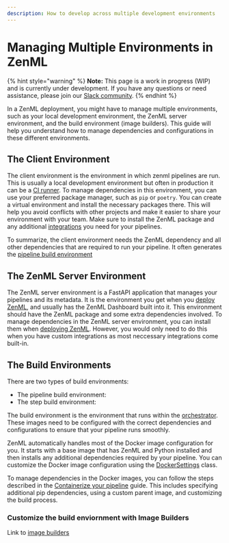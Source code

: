 ```yaml
---
description: How to develop across multiple development environments
---
```


# Managing Multiple Environments in ZenML

{% hint style="warning" %}
**Note:** This page is a work in progress (WIP) and is currently under development. If you have any questions or need assistance, please join our [Slack community](https://zenml.io/slack).
{% endhint %}

In a ZenML deployment, you might have to manage multiple environments, such as your local development environment, the ZenML server environment, and the build environment (image builders). This guide will help you understand how to manage dependencies and configurations in these different environments.

## The Client Environment

The client environment is the environment in which zenml pipelines are run. This is usually a local development environment but often in production it can be a [CI runner](../../platform-guide/set-up-your-mlops-platform/productionalize-with-ci-cd-ct.md). To manage dependencies in this environment, you can use your preferred package manager, such as `pip` or `poetry`. You can create a virtual environment and install the necessary packages there. This will help you avoid conflicts with other projects and make it easier to share your environment with your team. Make sure to install the ZenML package and any additional [integrations](../component-galery/README.md) you need for your pipelines.

To summarize, the client environment needs the ZenML dependency and all other dependencies that are required to run your pipeline. It often generates the [pipeline build environment](#the-pipeline-build-environment)

## The ZenML Server Environment

The ZenML server environment is a FastAPI application that manages your pipelines and its metadata. It is the environment you get when you [deploy ZenML](../../platform-guide/set-up-your-mlops-platform/deploy-zenml/README.md), and usually has the ZenML Dashboard built into it. This environment should have the ZenML package and some extra dependencies involved. To manage dependencies in the ZenML server environment, you can install them when [deploying ZenML](../../platform-guide/set-up-your-mlops-platform/deploy-zenml/README.md). However, you would only need to do this when you have custom integrations as most neccessary integrations come built-in.

## The Build Environments

There are two types of build environments:

- The pipeline build environment: 
- The step build environment: 

The build environment is the  environment that runs within the [orchestrator](../component-galery/orchestrators/README.md). These images need to be configured with the correct dependencies and configurations to ensure that your pipeline runs smoothly.

ZenML automatically handles most of the Docker image configuration for you. It starts with a base image that has ZenML and Python installed and then installs any additional dependencies required by your pipeline. You can customize the Docker image configuration using the [DockerSettings](containerize-your-pipeline.md) class.

To manage dependencies in the Docker images, you can follow the steps described in the [Containerize your pipeline](containerize-your-pipeline.md) guide. This includes specifying additional pip dependencies, using a custom parent image, and customizing the build process.

### Customize the build enviornment with Image Builders

Link to [image builders](../component-galery/image-builders/README.md)